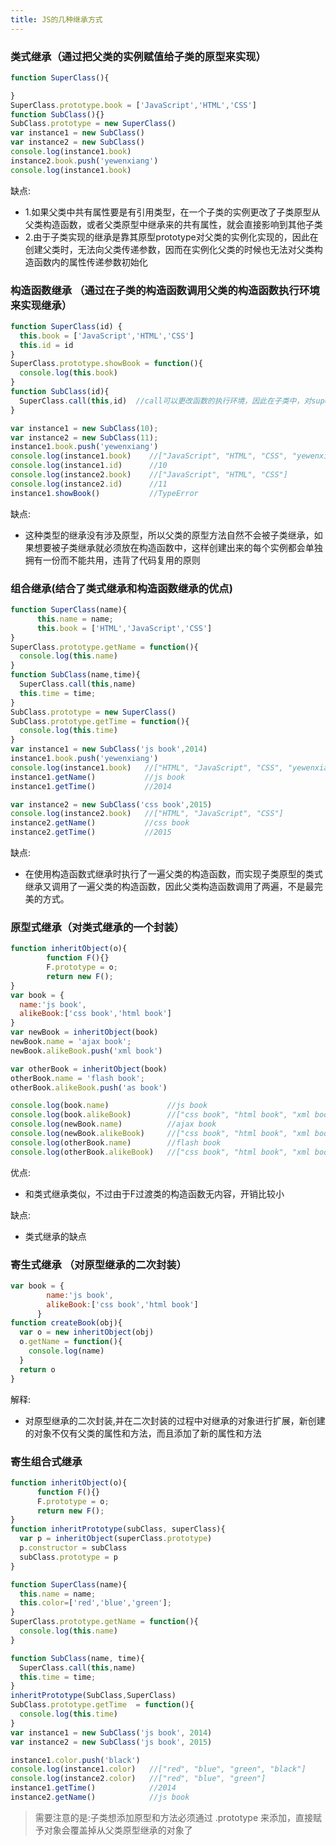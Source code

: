 ```yaml
---
title: JS的几种继承方式
---
```


### 类式继承（通过把父类的实例赋值给子类的原型来实现）

```js
function SuperClass(){

}
SuperClass.prototype.book = ['JavaScript','HTML','CSS']
function SubClass(){}
SubClass.prototype = new SuperClass()
var instance1 = new SubClass()
var instance2 = new SubClass()
console.log(instance1.book)
instance2.book.push('yewenxiang')
console.log(instance1.book)
```

缺点:
- 1.如果父类中共有属性要是有引用类型，在一个子类的实例更改了子类原型从父类构造函数，或者父类原型中继承来的共有属性，就会直接影响到其他子类
- 2.由于子类实现的继承是靠其原型prototype对父类的实例化实现的，因此在创建父类时，无法向父类传递参数，因而在实例化父类的时候也无法对父类构造函数内的属性传递参数初始化

### 构造函数继承 （通过在子类的构造函数调用父类的构造函数执行环境来实现继承）

```js
function SuperClass(id) {
  this.book = ['JavaScript','HTML','CSS']
  this.id = id
}
SuperClass.prototype.showBook = function(){
  console.log(this.book)
}
function SubClass(id){
  SuperClass.call(this,id)  //call可以更改函数的执行环境，因此在子类中，对superClass调用这个方法就是在子类中的变量在父类中执行一遍，由于父类中是给this绑定的属性，因此子类自然也继承了父类共有的属性
}

var instance1 = new SubClass(10);
var instance2 = new SubClass(11);
instance1.book.push('yewenxiang')
console.log(instance1.book)    //["JavaScript", "HTML", "CSS", "yewenxiang"]
console.log(instance1.id)      //10
console.log(instance2.book)    //["JavaScript", "HTML", "CSS"]
console.log(instance2.id)      //11
instance1.showBook()           //TypeError
```

缺点:
- 这种类型的继承没有涉及原型，所以父类的原型方法自然不会被子类继承，如果想要被子类继承就必须放在构造函数中，这样创建出来的每个实例都会单独拥有一份而不能共用，违背了代码复用的原则

### 组合继承(结合了类式继承和构造函数继承的优点)

```js
function SuperClass(name){
      this.name = name;
      this.book = ['HTML','JavaScript','CSS']
}
SuperClass.prototype.getName = function(){
  console.log(this.name)
}
function SubClass(name,time){
  SuperClass.call(this,name)
  this.time = time;
}
SubClass.prototype = new SuperClass()
SubClass.prototype.getTime = function(){
  console.log(this.time)
}
var instance1 = new SubClass('js book',2014)
instance1.book.push('yewenxiang')
console.log(instance1.book)   //["HTML", "JavaScript", "CSS", "yewenxiang"]
instance1.getName()           //js book
instance1.getTime()           //2014

var instance2 = new SubClass('css book',2015)
console.log(instance2.book)   //["HTML", "JavaScript", "CSS"]
instance2.getName()           //css book
instance2.getTime()           //2015
```

缺点:
- 在使用构造函数式继承时执行了一遍父类的构造函数，而实现子类原型的类式继承又调用了一遍父类的构造函数，因此父类构造函数调用了两遍，不是最完美的方式。

### 原型式继承（对类式继承的一个封装）

```js
function inheritObject(o){
        function F(){}
        F.prototype = o;
        return new F();
}
var book = {
  name:'js book',
  alikeBook:['css book','html book']
}
var newBook = inheritObject(book)
newBook.name = 'ajax book';
newBook.alikeBook.push('xml book')

var otherBook = inheritObject(book)
otherBook.name = 'flash book';
otherBook.alikeBook.push('as book')

console.log(book.name)             //js book
console.log(book.alikeBook)        //["css book", "html book", "xml book", "as book"]
console.log(newBook.name)          //ajax book
console.log(newBook.alikeBook)     //["css book", "html book", "xml book", "as book"]
console.log(otherBook.name)        //flash book
console.log(otherBook.alikeBook)   //["css book", "html book", "xml book", "as book"]
```

优点:
- 和类式继承类似，不过由于F过渡类的构造函数无内容，开销比较小

缺点:
- 类式继承的缺点

### 寄生式继承 （对原型继承的二次封装）

```js
var book = {
        name:'js book',
        alikeBook:['css book','html book']
      }
function createBook(obj){
  var o = new inheritObject(obj)
  o.getName = function(){
    console.log(name)
  }
  return o
}
```

解释:
- 对原型继承的二次封装,并在二次封装的过程中对继承的对象进行扩展，新创建的对象不仅有父类的属性和方法，而且添加了新的属性和方法

### 寄生组合式继承

```js
function inheritObject(o){
      function F(){}
      F.prototype = o;
      return new F();
}
function inheritPrototype(subClass, superClass){
  var p = inheritObject(superClass.prototype)
  p.constructor = subClass
  subClass.prototype = p
}

function SuperClass(name){
  this.name = name;
  this.color=['red','blue','green'];
}
SuperClass.prototype.getName = function(){
  console.log(this.name)
}

function SubClass(name, time){
  SuperClass.call(this,name)
  this.time = time;
}
inheritPrototype(SubClass,SuperClass)
SubClass.prototype.getTime  = function(){
  console.log(this.time)
}
var instance1 = new SubClass('js book', 2014)
var instance2 = new SubClass('js book', 2015)

instance1.color.push('black')
console.log(instance1.color)   //["red", "blue", "green", "black"]
console.log(instance2.color)   //["red", "blue", "green"]
instance1.getTime()            //2014
instance2.getName()            //js book
```

>需要注意的是:子类想添加原型和方法必须通过 .prototype 来添加，直接赋予对象会覆盖掉从父类原型继承的对象了
>
